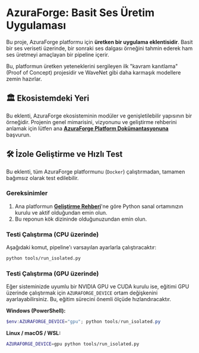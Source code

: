 # AzuraForge: Basit Ses Üretim Uygulaması

Bu proje, AzuraForge platformu için **üretken bir uygulama eklentisidir**. Basit bir ses veriseti üzerinde, bir sonraki ses dalgası örneğini tahmin ederek ham ses üretmeyi amaçlayan bir pipeline içerir.

Bu, platformun üretken yeteneklerini sergileyen ilk "kavram kanıtlama" (Proof of Concept) projesidir ve WaveNet gibi daha karmaşık modellere zemin hazırlar.

## 🏛️ Ekosistemdeki Yeri

Bu eklenti, AzuraForge ekosisteminin modüler ve genişletilebilir yapısının bir örneğidir. Projenin genel mimarisini, vizyonunu ve geliştirme rehberini anlamak için lütfen ana **[AzuraForge Platform Dokümantasyonuna](https://github.com/AzuraForge/platform/tree/main/docs)** başvurun.

## 🛠️ İzole Geliştirme ve Hızlı Test

Bu eklenti, tüm AzuraForge platformunu (`Docker`) çalıştırmadan, tamamen bağımsız olarak test edilebilir.

### Gereksinimler
1.  Ana platformun **[Geliştirme Rehberi](https://github.com/AzuraForge/platform/blob/main/docs/DEVELOPMENT_GUIDE.md)**'ne göre Python sanal ortamınızın kurulu ve aktif olduğundan emin olun.
2.  Bu reponun kök dizininde olduğunuzundan emin olun.

### Testi Çalıştırma (CPU üzerinde)
Aşağıdaki komut, pipeline'ı varsayılan ayarlarla çalıştıracaktır:
```bash
python tools/run_isolated.py
```

### Testi Çalıştırma (GPU üzerinde)
Eğer sisteminizde uyumlu bir NVIDIA GPU ve CUDA kurulu ise, eğitimi GPU üzerinde çalıştırmak için `AZURAFORGE_DEVICE` ortam değişkenini ayarlayabilirsiniz. Bu, eğitim sürecini önemli ölçüde hızlandıracaktır.

**Windows (PowerShell):**
```powershell
$env:AZURAFORGE_DEVICE="gpu"; python tools/run_isolated.py
```

**Linux / macOS / WSL:**
```bash
AZURAFORGE_DEVICE=gpu python tools/run_isolated.py
```
